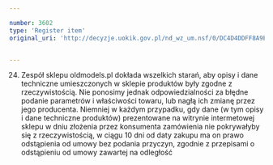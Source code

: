 ```yaml
---

number: 3602
type: 'Register item'
original_uri: 'http://decyzje.uokik.gov.pl/nd_wz_um.nsf/0/DC4D4DDFF8A9E228C1257A5D002F47C1?OpenDocument'


---
```


24. Zespół sklepu oldmodels.pl dokłada wszelkich starań, aby opisy i dane techniczne umieszczonych w sklepie produktów były zgodne z rzeczywistością. Nie ponosimy jednak odpowiedzialności za błędne podanie parametrów i właściwości towaru, lub nagłą ich zmianę przez jego producenta. Niemniej w każdym przypadku, gdy dane (w tym opisy i dane techniczne produktów) prezentowane na witrynie intermetowej sklepu w dniu złożenia przez konsumenta zamówienia nie pokrywałyby się z rzeczywistością, w ciągu 10 dni od daty zakupu ma on prawo odstąpienia od umowy bez podania przyczyn, zgodnie z przepisami o odstąpieniu od umowy zawartej na odległość
